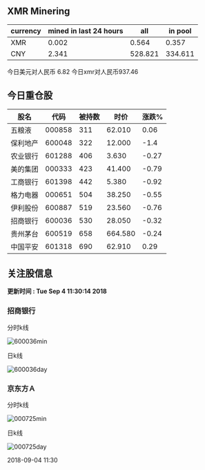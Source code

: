## XMR Minering

|currency|mined in last 24 hours|all|in pool|
|---|---|---|---|
|XMR|0.002|0.564|0.357|
|CNY|2.341|528.821|334.611|

今日美元对人民币 6.82	今日xmr对人民币937.46


## 今日重仓股 

|股名|代码|被持数|时价|涨跌%|
|---|---|---|---|---|
|五粮液|000858|311|62.010|0.06|
|保利地产|600048|322|12.000|-1.4|
|农业银行|601288|406|3.630|-0.27|
|美的集团|000333|423|41.400|-0.79|
|工商银行|601398|442|5.380|-0.92|
|格力电器|000651|504|38.250|-0.55|
|伊利股份|600887|519|23.560|-0.76|
|招商银行|600036|530|28.050|-0.32|
|贵州茅台|600519|658|664.580|-0.24|
|中国平安|601318|690|62.910|0.29|

## 关注股信息
**更新时间 : Tue Sep  4 11:30:14 2018**
### 招商银行 
分时k线

![600036min](http://image.sinajs.cn/newchart/min/n/sh600036.gif)

日k线

![600036day](http://image.sinajs.cn/newchart/daily/n/sh600036.gif)

### 京东方Ａ 
分时k线

![000725min](http://image.sinajs.cn/newchart/min/n/sz000725.gif)

日k线

![000725day](http://image.sinajs.cn/newchart/daily/n/sz000725.gif)

2018-09-04 11:30